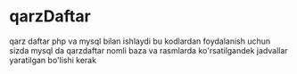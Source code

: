 # qarzDaftar
qarz daftar php va mysql bilan ishlaydi
bu kodlardan foydalanish uchun sizda mysql da qarzdaftar nomli baza va rasmlarda ko'rsatilgandek jadvallar yaratilgan bo'lishi kerak
